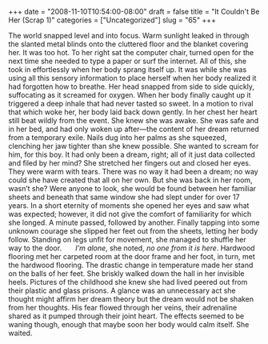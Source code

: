 +++
date = "2008-11-10T10:54:00-08:00"
draft = false
title = "It Couldn't Be Her (Scrap 1)"
categories = ["Uncategorized"]
slug = "65"
+++

The world snapped level and into focus. Warm sunlight leaked in through the slanted metal blinds onto the cluttered floor and the blanket covering her. It was too hot. To her right sat the computer chair, turned open for the next time she needed to type a paper or surf the internet. All of this, she took in effortlessly when her body sprang itself up. It was while she was using all this sensory information to place herself when her body realized it had forgotten how to breathe. Her head snapped from side to side quickly, suffocating as it screamed for oxygen. When her body finally caught up it triggered a deep inhale that had never tasted so sweet. In a motion to rival that which woke her, her body laid back down gently. In her chest her heart still beat wildly from the event. She knew she was awake. She was safe and in her bed, and had only woken up after—the content of her dream returned from a temporary exile. Nails dug into her palms as she squeezed, clenching her jaw tighter than she knew possible. She wanted to scream for him, for this boy. It had only been a dream, right; all of it just data collected and filed by her mind?
She stretched her fingers out and closed her eyes. They were warm with tears. There was no way it had been a dream; no way could she have created that all on her own. But she was back in her room, wasn’t she? Were anyone to look, she would be found between her familiar sheets and beneath that same window she had slept under for over 17 years. In a short eternity of moments she opened her eyes and saw what was expected; however, it did not give the comfort of familiarity for which she longed. A minute passed, followed by another. Finally tapping into some unknown courage she slipped her feet out from the sheets, letting her body follow. Standing on legs unfit for movement, she managed to shuffle her way to the door.
<em>      I’m alone</em>, she noted, <em>no one from it is here</em>. Hardwood flooring met her carpeted room at the door frame and her foot, in turn, met the hardwood flooring. The drastic change in temperature made her stand on the balls of her feet. She briskly walked down the hall in her invisible heels. Pictures of the childhood she knew she had lived peered out from their plastic and glass prisons. A glance was an unnecessary act she thought might affirm her dream theory but the dream would not be shaken from her thoughts. His fear flowed through her veins, their adrenaline shared as it pumped through their joint heart. The effects seemed to be waning though, enough that maybe soon her body would calm itself. She waited.
